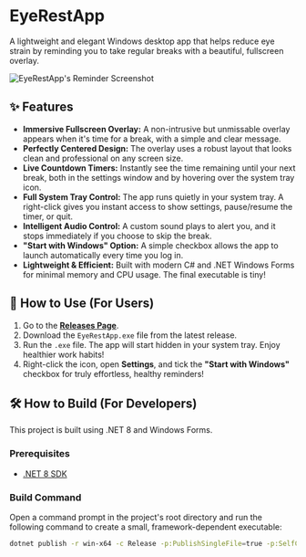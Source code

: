 # EyeRestApp

A lightweight and elegant Windows desktop app that helps reduce eye strain by reminding you to take regular breaks with a beautiful, fullscreen overlay.

![EyeRestApp's Reminder Screenshot](https://github.com/user-attachments/assets/9c4dbe45-8524-4cc6-b09e-107706126261)


## ✨ Features

-   **Immersive Fullscreen Overlay:** A non-intrusive but unmissable overlay appears when it's time for a break, with a simple and clear message.
-   **Perfectly Centered Design:** The overlay uses a robust layout that looks clean and professional on any screen size.
-   **Live Countdown Timers:** Instantly see the time remaining until your next break, both in the settings window and by hovering over the system tray icon.
-   **Full System Tray Control:** The app runs quietly in your system tray. A right-click gives you instant access to show settings, pause/resume the timer, or quit.
-   **Intelligent Audio Control:** A custom sound plays to alert you, and it stops immediately if you choose to skip the break.
-   **"Start with Windows" Option:** A simple checkbox allows the app to launch automatically every time you log in.
-   **Lightweight & Efficient:** Built with modern C# and .NET Windows Forms for minimal memory and CPU usage. The final executable is tiny!

## 🚀 How to Use (For Users)

1.  Go to the [**Releases Page**](https://github.com/anish-thapa/EyeRest/releases). <!-- IMPORTANT: Replace "YourUsername" with your actual GitHub username! -->
2.  Download the `EyeRestApp.exe` file from the latest release.
3.  Run the `.exe` file. The app will start hidden in your system tray. Enjoy healthier work habits!
4.  Right-click the icon, open **Settings**, and tick the **"Start with Windows"** checkbox for truly effortless, healthy reminders!

## 🛠️ How to Build (For Developers)

This project is built using .NET 8 and Windows Forms.

### Prerequisites

-   [.NET 8 SDK](https://dotnet.microsoft.com/download/dotnet/8.0)

### Build Command

Open a command prompt in the project's root directory and run the following command to create a small, framework-dependent executable:

```bash
dotnet publish -r win-x64 -c Release -p:PublishSingleFile=true -p:SelfContained=false

